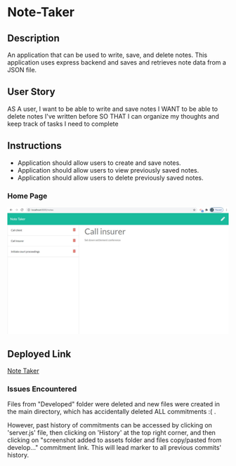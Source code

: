 # Note-Taker

## Description
An application that can be used to write, save, and delete notes. This application uses express backend and saves and retrieves note data from a JSON file.

## User Story
AS A user, I want to be able to write and save notes
I WANT to be able to delete notes I've written before
SO THAT I can organize my thoughts and keep track of tasks I need to complete

## Instructions

- Application should allow users to create and save notes.
- Application should allow users to view previously saved notes.
- Application should allow users to delete previously saved notes.

### Home Page
![Home Page](public/assets/screenshot.JPG)

## Deployed Link
[Note Taker](https://______________________________/)

### Issues Encountered

Files from "Developed" folder were deleted and new files were created in the main directory, which has accidentally deleted ALL commitments :( . 

However, past history of commitments can be accessed by clicking on 'server.js' file, then clicking on 'History' at the top right corner, and then clicking on "screenshot added to assets folder and files copy/pasted from develop..." commitment link. This will lead marker to all previous commits' history.